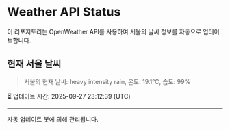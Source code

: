 
# Weather API Status

이 리포지토리는 OpenWeather API를 사용하여 서울의 날씨 정보를 자동으로 업데이트합니다.

## 현재 서울 날씨
> 서울의 현재 날씨: heavy intensity rain, 온도: 19.1°C, 습도: 99%

⏳ 업데이트 시간: 2025-09-27 23:12:39 (UTC)

---
자동 업데이트 봇에 의해 관리됩니다.
